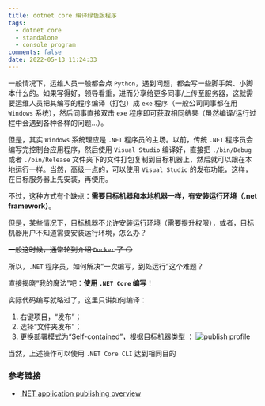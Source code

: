 ```yaml
---
title: dotnet core 编译绿色版程序
tags:
  - dotnet core
  - standalone
  - console program
comments: false
date: 2022-05-13 11:24:33
---
```


一般情况下，运维人员一般都会点 `Python`，遇到问题，都会写一些脚手架、小脚本什么的。如果写得好，领导看重，进而分享给更多同事/上传至服务器，这就需要运维人员把其编写的程序编译（打包）成 `exe` 程序（一般公司同事都在用 `Windows` 系统），然后同事直接双击 `exe` 程序即可获取相同结果（虽然编译/运行过程中会遇到各种各样的问题…）。

但是，其实 `Windows` 系统理应是 `.NET` 程序员的主场。以前，传统 `.NET` 程序员会编写完控制台应用程序，然后使用 `Visual Studio` 编译好，直接把 `./bin/Debug` 或者 `./bin/Release` 文件夹下的文件打包复制到目标机器上，然后就可以跟在本地运行一样。当然，高级一点的，可以使用 `Visual Studio` 的发布功能，这样，在目标服务器上先安装，再使用。

不过，这种方式有个缺点：**需要目标机器和本地机器一样，有安装运行环境（.net framework）**。

但是，某些情况下，目标机器不允许安装运行环境（需要提升权限），或者，目标机器用户不知道需要安装运行环境，怎么办？

~~一般这时候，通常轮到介绍 `Docker` 了 😏~~

所以，`.NET` 程序员，如何解决“一次编写，到处运行”这个难题？

直接揭晓“我的魔法”吧：**使用 `.NET Core` 编写**！

实际代码编写就略过了，这里只讲如何编译：

1. 右键项目，“发布”；
2. 选择“文件夹发布”；
3. 更换部署模式为“Self-contained”，根据目标机器类型 [<fa-link/>](https://docs.microsoft.com/en-us/dotnet/core/deploying/deploy-with-vs?tabs=vs156)：
![publish profile](/images/dotnet-core-build-standalone-executable-program/publish_profile.png)

当然，上述操作可以使用 `.NET Core CLI` 达到相同目的 [<fa-link/>](https://docs.microsoft.com/en-us/dotnet/core/tools/dotnet-publish)

### 参考链接

- [.NET application publishing overview](https://docs.microsoft.com/en-us/dotnet/core/deploying/)
